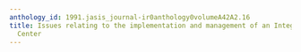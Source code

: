 ```yaml
---
anthology_id: 1991.jasis_journal-ir0anthology0volumeA42A2.16
title: Issues relating to the implementation and management of an Integrated Information
  Center
---
```

